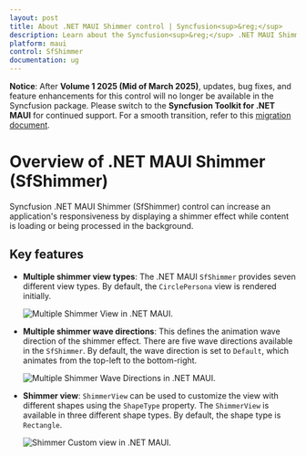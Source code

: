 ```yaml
---
layout: post
title: About .NET MAUI Shimmer control | Syncfusion<sup>&reg;</sup>
description: Learn about the Syncfusion<sup>&reg;</sup> .NET MAUI Shimmer (SfShimmer) control, its basic features, elements, and more.
platform: maui
control: SfShimmer
documentation: ug
---
```


**Notice**: After **Volume 1 2025 (Mid of March 2025)**, updates, bug fixes, and feature enhancements for this control will no longer be available in the Syncfusion package. Please switch to the **Syncfusion Toolkit for .NET MAUI** for continued support. For a smooth transition, refer to this [migration document](https://help.syncfusion.com/maui-toolkit/migration).

# Overview of .NET MAUI Shimmer (SfShimmer)

Syncfusion .NET MAUI Shimmer (SfShimmer) control can increase an application's responsiveness by displaying a shimmer effect while content is loading or being processed in the background.

## Key features

* **Multiple shimmer view types**: The .NET MAUI `SfShimmer` provides seven different view types. By default, the `CirclePersona` view is rendered initially.

    ![Multiple Shimmer View in .NET MAUI.](images/overview/maui-multiple-shimmer-views.gif)

* **Multiple shimmer wave directions**: This defines the animation wave direction of the shimmer effect. There are five wave directions available in the `SfShimmer`. By default, the wave direction is set to `Default`, which animates from the top-left to the bottom-right.

    ![Multiple Shimmer Wave Directions in .NET MAUI.](images/overview/maui-multiple-shimmer-wave-directions.gif)

* **Shimmer view**: `ShimmerView` can be used to customize the view with different shapes using the `ShapeType` property. The `ShimmerView` is available in three different shape types. By default, the shape type is `Rectangle`.

    ![Shimmer Custom view in .NET MAUI.](images/overview/maui-custom-view.gif)